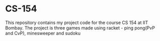 # CS-154
This repository contains my project code for the course CS 154 at IIT Bombay. The project is three games made using racket - ping pong(PvP and CvP), minesweeper and sudoku
